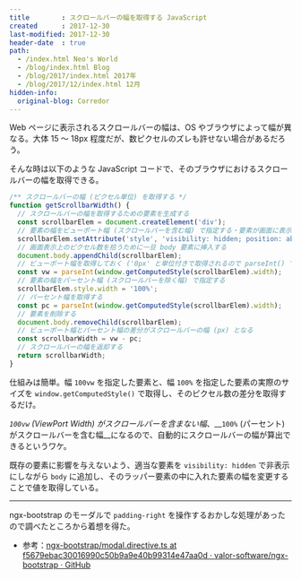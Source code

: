 ```yaml
---
title        : スクロールバーの幅を取得する JavaScript
created      : 2017-12-30
last-modified: 2017-12-30
header-date  : true
path:
  - /index.html Neo's World
  - /blog/index.html Blog
  - /blog/2017/index.html 2017年
  - /blog/2017/12/index.html 12月
hidden-info:
  original-blog: Corredor
---
```


Web ページに表示されるスクロールバーの幅は、OS やブラウザによって幅が異なる。大体 15 〜 18px 程度だが、数ピクセルのズレも許せない場合があるだろう。

そんな時は以下のような JavaScript コードで、そのブラウザにおけるスクロールバーの幅を取得できる。

```javascript
/** スクロールバーの幅 (ピクセル単位) を取得する */
function getScrollbarWidth() {
  // スクロールバーの幅を取得するための要素を生成する   
  const scrollbarElem = document.createElement('div');
  // 要素の幅をビューポート幅 (スクロールバーを含む幅) で指定する・要素が画面に表示されないよう処理しておく
  scrollbarElem.setAttribute('style', 'visibility: hidden; position: absolute; top: 0; left: 0; width: 100vw;');
  // 画面表示上のピクセル数を拾うために一旦 body 要素に挿入する
  document.body.appendChild(scrollbarElem);
  // ビューポート幅を取得しておく ('0px' と単位付きで取得されるので parseInt() で単位を除去する)
  const vw = parseInt(window.getComputedStyle(scrollbarElem).width);
  // 要素の幅をパーセント幅 (スクロールバーを除く幅) で指定する
  scrollbarElem.style.width = '100%';
  // パーセント幅を取得する
  const pc = parseInt(window.getComputedStyle(scrollbarElem).width);
  // 要素を削除する
  document.body.removeChild(scrollbarElem);
  // ビューポート幅とパーセント幅の差分がスクロールバーの幅 (px) となる
  const scrollbarWidth = vw - pc;
  // スクロールバーの幅を返却する
  return scrollbarWidth;
}
```

仕組みは簡単。幅 `100vw` を指定した要素と、幅 `100%` を指定した要素の実際のサイズを `window.getComputedStyle()` で取得し、そのピクセル数の差分を取得するだけ。

_`100vw` (ViewPort Width) がスクロールバーを含まない幅_、__`100%` (パーセント) がスクロールバーを含む幅__になるので、自動的にスクロールバーの幅が算出できるというワケ。

既存の要素に影響を与えないよう、適当な要素を `visibility: hidden` で非表示にしながら `body` に追加し、そのラッパー要素の中に入れた要素の幅を変更することで値を取得している。

---

ngx-bootstrap のモーダルで `padding-right` を操作するおかしな処理があったので調べたところから着想を得た。

- 参考：[ngx-bootstrap/modal.directive.ts at f5679ebac30016990c50b9a9e40b99314e47aa0d · valor-software/ngx-bootstrap · GitHub](https://github.com/valor-software/ngx-bootstrap/blob/f5679ebac30016990c50b9a9e40b99314e47aa0d/src/modal/modal.directive.ts#L424)

